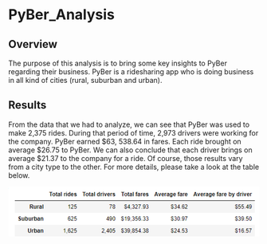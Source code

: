 # PyBer_Analysis

## Overview

The purpose of this analysis is to bring some key insights to PyBer regarding their business. PyBer is a ridesharing app who is doing business in all kind of cities (rural, suburban and urban). 

## Results

From the data that we had to analyze, we can see that PyBer was used to make 2,375 rides. During that period of time, 2,973 drivers were working for the company. PyBer earned $63, 538.64 in fares. Each ride brought on average $26.75 to PyBer. We can also conclude that each driver brings on average $21.37 to the company for a ride. Of course, those results vary from a city type to the other. For more details, please take a look at the table below. 

![](resources/Tableau_1.png)
